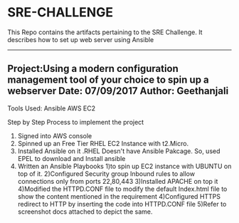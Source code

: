 # SRE-CHALLENGE
This Repo contains the artifacts pertaining to the SRE Challenge. It describes how to set up web server using Ansible


-----------------------------------------------------------------------------------------------
Project:Using a modern configuration management tool of your choice to spin up a webserver
Date: 07/09/2017
Author: Geethanjali
----------------------------------------------------------------------------------------------------------
Tools Used:
	Ansible
	AWS EC2
	
	



Step by Step Process to implement the project

1) Signed into AWS console
2) Spinned up an Free Tier RHEL EC2 Instance with t2.Micro.
3) Installed Ansible on it .RHEL Doesn't have Ansible Pakcage. So, used EPEL to download and Install ansible
4) Written an Ansible Playbooks 
	1)to spin up EC2 instance with UBUNTU on top of it.
	2)Configured Security group Inbound rules to allow connections only from ports 22,80,443
	3)Installed APACHE on top it 
	4)Modified the HTTPD.CONF file to modify the default Index.html file to show the content mentioned in the requirement
	4)Configured HTTPS redirect to HTTP by inserting the code into HTTPD.CONF file
5)Refer to screenshot docs attached to depict the same.
